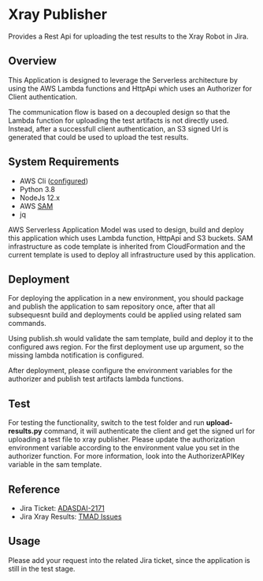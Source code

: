 # Xray Publisher

Provides a Rest Api for uploading the test results to the Xray Robot in Jira.

## Overview

This Application is designed to leverage the Serverless architecture by using the AWS Lambda functions and HttpApi which uses an Authorizer for Client authentication.

The communication flow is based on a decoupled design so that the Lambda function for uploading the test artifacts is not directly used. Instead, after a successfull client authentication, an S3 signed Url is generated that could be used to upload the test results.

## System Requirements

- AWS Cli ([configured](https://docs.aws.amazon.com/cli/latest/userguide/cli-configure-quickstart.html))
- Python 3.8
- NodeJs 12.x
- AWS [SAM](https://aws.amazon.com/serverless/sam/)
- jq

AWS Serverless Application Model was used to design, build and deploy this application which uses Lambda function, HttpApi and S3 buckets. SAM infrastructure as code template is inherited from CloudFormation and the current template is used to deploy all infrastructure used by this application.

## Deployment

For deploying the application in a new environment, you should package and publish the application to sam repository once, after that all subsequesnt build and deployments could be applied using related sam commands.

Using publish.sh would validate the sam template, build and deploy it to the configured aws region. For the first deployment use up argument, so the missing lambda notification is configured.

After deployment, please configure the environment variables for the authorizer and publish test artifacts lambda functions.

## Test

For testing the functionality, switch to the test folder and run **upload-results.py** command, it will authenticate the client and get the signed url for uploading a test file to xray publisher. Please update the authorization environment variable according to the environment value you set in the authorizer function. For more information, look into the AuthorizerAPIKey variable in the sam template.

## Reference

- Jira Ticket: [ADASDAI-2171](https://issue.swf.daimler.com/browse/ADASDAI-2179)
- Jira Xray Results: [TMAD Issues](https://issue.swf.daimler.com/projects/TMAD/issues)

## Usage

Please add your request into the related Jira ticket, since the application is still in the test stage.

